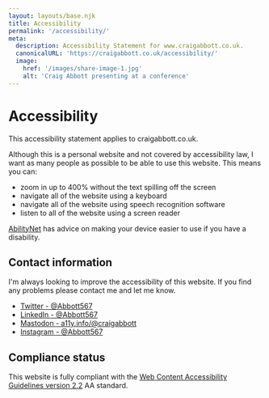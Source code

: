 ```yaml
---
layout: layouts/base.njk
title: Accessibility
permalink: '/accessibility/'
meta:
  description: Accessibility Statement for www.craigabbott.co.uk.
  canonicalURL: 'https://craigabbott.co.uk/accessibility/'
  image:
    href: '/images/share-image-1.jpg'
    alt: 'Craig Abbott presenting at a conference'
---
```


# Accessibility

This accessibility statement applies to craigabbott.co.uk.

Although this is a personal website and not covered by accessibility law, I want as many people as possible to be able to use this website. This means you can:
- zoom in up to 400% without the text spilling off the screen
- navigate all of the website using a keyboard
- navigate all of the website using speech recognition software
- listen to all of the website using a screen reader

[AbilityNet](https://mcmw.abilitynet.org.uk/) has advice on making your device easier to use if you have a disability.

## Contact information

I'm always looking to improve the accessibility of this website. If you find any problems please contact me and let me know.

<ul>
  <li>
    <a href="https://twitter.com/abbott567">
      Twitter 
      <span class="visually-hidden">
        - @Abbott567
      </span>
    </a>
  </li>
  <li>
    <a href="https://uk.linkedin.com/in/abbott567">
      LinkedIn 
      <span class="visually-hidden">
        - @Abbott567
      </span>
    </a>
  </li>
  <li>
    <a href="https://a11y.info/@craigabbott">
      Mastodon 
      <span class="visually-hidden">
        - a11y.info/@craigabbott
      </span>
    </a>
  </li>
  <li>
    <a href="https://instagram.com/abbott567">
      Instagram 
      <span class="visually-hidden">
        - @Abbott567
      </span>
    </a>
  </li>
</ul>

## Compliance status

This website is fully compliant with the [Web Content Accessibility Guidelines version 2.2](https://www.w3.org/WAI/WCAG22/Understanding/) AA standard.
